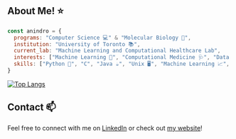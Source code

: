 ## About Me! ⭐
```javascript
const anindro = {
  programs: "Computer Science 💻" & "Molecular Biology 🧬",
  institution: "University of Toronto 📚",
  current_lab: "Machine Learning and Computational Healthcare Lab",
  interests: ["Machine Learning 🤖", "Computational Medicine 🩺", "Data Science 🗃️", "Software Engineering ⌨️"],
  skills: ["Python 🐍", "C", "Java ☕", "Unix 🖥️", "Machine Learning 📈", "Deep Learning 🧠", "Causal Inference ➡️"],
}
```
[![Top Langs](https://github-readme-stats.vercel.app/api/top-langs/?username=AB20CS&layout=compact)](https://github.com/AB20CS/github-readme-stats)

## Contact 📫
Feel free to connect with me on [LinkedIn](https://www.linkedin.com/in/anindro/) or check out [my website](https://bit.ly/AB20CS)!
